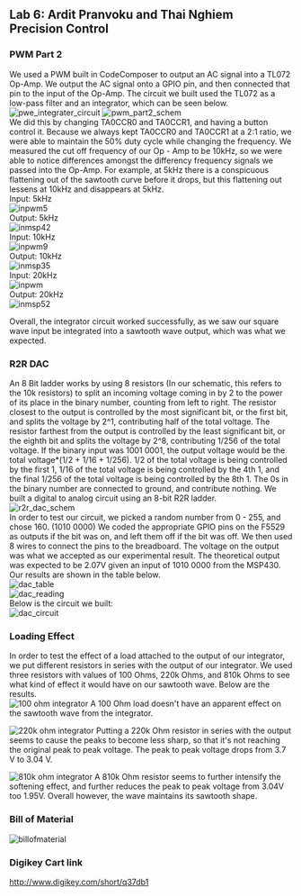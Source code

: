 ## Lab 6: Ardit Pranvoku and Thai Nghiem <br /> Precision Control

### PWM Part 2

We used a PWM built in CodeComposer to output an AC signal into a TL072 Op-Amp. 
We output the AC signal onto a GPIO pin, and then connected that pin to the input of the Op-Amp.
The circuit we built used the TL072 as a low-pass filter and an integrator, which can be seen below. <br />
![pwe_integrater_circuit](https://user-images.githubusercontent.com/30231031/32421096-bc14f24c-c262-11e7-96e7-5ef9ac55d913.jpg)
![pwm_part2_schem](https://user-images.githubusercontent.com/30231031/32421097-bef9a69c-c262-11e7-81cb-c2f087c3ab1a.png)
<br />
We did this by changing TA0CCR0 and TA0CCR1, and having a button control it. 
Because we always kept TA0CCR0 and TA0CCR1 at a 2:1 ratio, we were able to maintain the 50% duty cycle while changing the frequency. 
We measured the cut off frequency of our Op - Amp to be 10kHz, so we were able to notice differences amongst the differency frequency signals we passed into the Op-Amp. 
For example, at 5kHz there is a conspicuous flattening out of the sawtooth curve before it drops, but this flattening out lessens at 10kHz and disappears at 5kHz. 
<br /> Input: 5kHz <br />
![inpwm5](https://user-images.githubusercontent.com/30231031/32466244-43906574-c314-11e7-81a1-67aca73b1a79.png)
<br /> Output: 5kHz <br />
![inmsp42](https://user-images.githubusercontent.com/30231031/32421114-e9549258-c262-11e7-85eb-8018b35b5894.png)
<br /> Input: 10kHz <br />
![inpwm9](https://user-images.githubusercontent.com/30231031/32466249-47c06040-c314-11e7-9eec-1180f4c720f7.png)
<br /> Output: 10kHz <br />
![inmsp35](https://user-images.githubusercontent.com/30231031/32421113-e94a7f70-c262-11e7-9a40-a13a83416f42.png)
<br /> Input: 20kHz <br />
![inpwm](https://user-images.githubusercontent.com/30231031/32466253-48ea3fae-c314-11e7-9d0b-21ff82744f62.png)
<br /> Output: 20kHz <br />
![inmsp52](https://user-images.githubusercontent.com/30231031/32421115-e95e13a0-c262-11e7-80a8-4a8d82905a88.png)

Overall, the integrator circuit worked successfully, 
as we saw our square wave input be integrated into a sawtooth wave output, which was what we expected.

### R2R DAC
An 8 Bit ladder works by using 8 resistors (In our schematic, this refers to the 10k resistors) to split an incoming voltage coming in by 2 to the power of its place in the binary number, counting from left to right. The resistor closest to the output is controlled by the most significant bit, or the first bit, and splits the voltage by 2^1, contributing half of the total voltage. The resistor farthest from the output is controlled by the least significant bit, or the eighth bit and splits the voltage by 2^8, contributing 1/256 of the total voltage. If the binary input was 1001 0001, the output voltage would be the total voltage*(1/2 + 1/16 + 1/256). 1/2 of the total voltage is being controlled by the first 1, 1/16 of the total voltage is being controlled by the 4th 1, and the final 1/256 of the total voltage is being controlled by the 8th 1. The 0s in the binary number are connected to ground, and contribute nothing.
We built a digital to analog circuit using an 8-bit R2R ladder. <br />
![r2r_dac_schem](https://user-images.githubusercontent.com/30231031/32421233-42895d08-c264-11e7-9c85-8ea193d4f999.png)
<br />
In order to test our circuit, we picked a random number from 0 - 255, and chose 160. (1010 0000) 
We coded the appropriate GPIO pins on the F5529 as outputs if the bit was on, and left them off if the bit was off. 
We then used 8 wires to connect the pins to the breadboard. The voltage on the output was what we accepted as our experimental result. The theoretical output was expected to be 2.07V given an input of 1010 0000 from the MSP430. 
Our results are shown in the table below. <br />
![dac_table](https://user-images.githubusercontent.com/30231031/32421223-1f1b9282-c264-11e7-91cc-7f49cc97738e.png) 
<br />
![dac_reading](https://user-images.githubusercontent.com/30231031/32421228-3885a280-c264-11e7-89cf-c0ba8e49f3db.JPG)
<br />
Below is the circuit we built: <br />
![dac_circuit](https://user-images.githubusercontent.com/30231031/32421247-67fe7a0a-c264-11e7-811a-0dbcc9ba5d17.JPG)
<br />

### Loading Effect
In order to test the effect of a load attached to the output of our integrator, we put different resistors in series with the output of our integrator. We used three resistors with values of 100 Ohms, 220k Ohms, and 810k Ohms to see what kind of effect it would have on our sawtooth wave. Below are the results. 
<br/>
![100 ohm integrator](https://user-images.githubusercontent.com/14367479/32998009-3a259756-cd65-11e7-9a63-e7a3962ce74a.jpg)
A 100 Ohm load doesn't have an apparent effect on the sawtooth wave from the integrator.

![220k ohm integrator](https://user-images.githubusercontent.com/14367479/32998010-3b7cd40c-cd65-11e7-8a19-c63a0f998029.jpg)
Putting a 220k Ohm resistor in series with the output seems to cause the peaks to become less sharp, so that it's not reaching the original peak to peak voltage. The peak to peak voltage drops from 3.7 V to 3.04 V.

![810k ohm integrator](https://user-images.githubusercontent.com/14367479/32998011-3cb41556-cd65-11e7-944b-24cbbde39cf9.jpg)
A 810k Ohm resistor seems to further intensify the softening effect, and further reduces the peak to peak voltage from 3.04V too 1.95V. Overall however, the wave maintains its sawtooth shape. 
<br/>


### Bill of Material 
![billofmaterial](https://user-images.githubusercontent.com/30231031/32694469-7d63bde8-c70e-11e7-8cbf-2dc978e872e9.png)
### Digikey Cart link
http://www.digikey.com/short/q37db1
